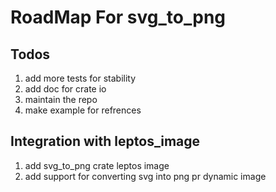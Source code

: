 # RoadMap For svg_to_png

## Todos 
1. add more tests for stability
2. add doc for crate io
3. maintain the repo
4. make example for refrences

## Integration with leptos_image
1. add svg_to_png crate leptos image
2. add support for converting svg into png pr dynamic image
